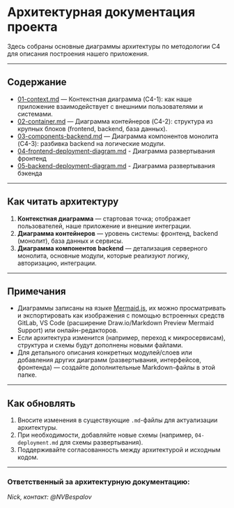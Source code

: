 # Архитектурная документация проекта

Здесь собраны основные диаграммы архитектуры по методологии C4 для описания построения нашего приложения.

---

## Содержание

- [01-context.md](01-context.md) — Контекстная диаграмма (C4-1): как наше приложение взаимодействует с внешними пользователями и системами.
- [02-container.md](02-container.md) — Диаграмма контейнеров (C4-2): структура из крупных блоков (frontend, backend, база данных).
- [03-components-backend.md](03-components-backend.md) — Диаграмма компонентов монолита (C4-3): разбивка backend на логические модули.
- [04-frontend-deployment-diagram.md](04-frontend-deployment-diagram.md) - Диаграмма развертывания фронтенд
- [05-backend-deployment-diagram.md](05-backend-deployment-diagram.md) - Диаграмма развертывания бэкенда

---

## Как читать архитектуру

1. **Контекстная диаграмма** — стартовая точка; отображает пользователей, наше приложение и внешние интеграции.
2. **Диаграмма контейнеров** — уровень системы: фронтенд, backend (монолит), база данных и сервисы.
3. **Диаграмма компонентов backend** — детализация серверного монолита, основные модули, которые реализуют логику, авторизацию, интеграции.

---

## Примечания

- Диаграммы записаны на языке [Mermaid.js](https://mermaid.js.org), их можно просматривать и экспортировать как изображения с помощью встроенных средств GitLab, VS Code (расширение Draw.io/Markdown Preview Mermaid Support) или онлайн-редакторов.
- Если архитектура изменится (например, переход к микросервисам), структура и схемы будут дополнены новыми файлами.
- Для детального описания конкретных модулей/слоев или добавления других диаграмм (развертывания, интерфейсов, фронтенда) — создайте дополнительные Markdown-файлы в этой папке.

---

## Как обновлять

1. Вносите изменения в существующие `.md`-файлы для актуализации архитектуры.
2. При необходимости, добавляйте новые схемы (например, `04-deployment.md` для схемы развертывания).
3. Поддерживайте согласованность между архитектурой и исходным кодом.

---

### Ответственный за архитектурную документацию:
*Nick, контакт: @NVBespalov*
